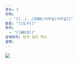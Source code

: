 ```yaml
---
갯수: 3
지역:
  - "[[../../ZONE/사무실|사무실]]"
종류: "[[도구]]"
위치:
  - "[[WBCD]]"
상세위치: 흰색 정리 박스
설명:
---
```

![](http://192.168.50.22/devices/250308_IMG_0001.jpg)


